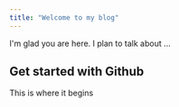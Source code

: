 ```yaml
---
title: "Welcome to my blog"
---
```


I'm glad you are here. I plan to talk about ...

## Get started with Github
This is where it begins
